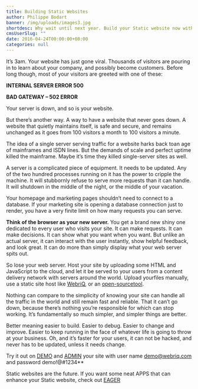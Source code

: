 ```yaml
---
title: Building Static Websites
author: Philippe Bodart
banner: /img/uploads/images3.jpg
shortdesc: Why wait until next year. Build your Static website now without the need of a database or a web server.
cmsUserSlug: ""
date: 2016-04-24T00:00:00+08:00
categories: null
---
```


It’s 3am. Your website has just gone viral. Thousands of visitors are pouring in to learn about your company, and possibly become customers. Before long though, most of your visitors are greeted with one of these:

**INTERNAL SERVER ERROR 500**

**BAD GATEWAY – 502 ERROR**

Your server is down, and so is your website.

But there’s another way. A way to have a website that never goes down. A website that quietly maintains itself, is safe and secure, and remains unchanged as it goes from 100 visitors a month to 100 visitors a minute.

The idea of a single server serving traffic for a website harks back toan age of mainframes and ISDN lines. But the demands of scale and perfect uptime killed the mainframe. Maybe it’s time they killed single-server sites as well.

A server is a complicated piece of equipment. It needs to be updated. Any of the two hundred processes running on it has the power to cripple the machine. It will stubbornly refuse to serve more requests than it can handle. It will shutdown in the middle of the night, or the middle of your vacation.

Your homepage and marketing pages shouldn’t need to connect to a database. If your marketing site is opening a database connection just to render, you have a very finite limit on how many requests you can serve.

**Think of the browser as your new server.** You get a brand new shiny one dedicated to every user who visits your site. It can make requests. It can make decisions. It can show what you want when you want. But unlike an actual server, it can interact with the user instantly, show helpful feedback, and look great. It can do more than simply display what your web server spits out.

So lose your web server. Host your site by uploading some HTML and JavaScript to the cloud, and let it be served to your users from a content delivery network with servers around the world. Upload yourfiles manually, use a static site host like [WebriQ](http://www.app.webriq.com/auth/register), or an [open-sourcetool](https://github.com/EagerIO/Stout).

Nothing can compare to the simplicity of knowing your site can handle all the traffic in the world and still remain fast and reliable. That it can’t go down, because there’s nothing you’re responsible for which can stop working. It’s fundamentally so much simpler, and simpler things are better.

Better meaning easier to build. Easier to debug. Easier to change and improve. Easier to keep running in the face of whatever life is going to throw at your business. Oh, and it’s faster for your users, it can not be hacked, and never has to be updated, unless it needs change.

Try it out on [DEMO](http://demo.webriq.com/) and [ADMIN](http://demo/webriq.com/admin) your site with user name [demo@webriq.com](mailto:demo@webriq.com) and password demo!@#1234**

Static websites are the future. 
If you want some neat APPS that can enhance your Static website, check out [EAGER](http://eager.io)

        